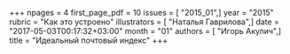 +++
npages = 4
first_page_pdf = 10
issues = [ "2015_01",]
year = "2015"
rubric = "Как это устроено"
illustrators = [ "Наталья Гаврилова",]
date = "2017-05-03T00:17:32+03:00"
month = "01"
authors = [ "Игорь Акулич",]
title = "Идеальный почтовый индекс"
+++
